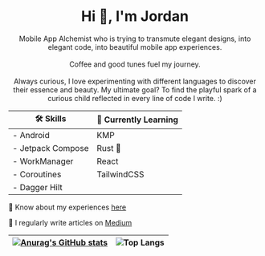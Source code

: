 <h1 align="center">Hi 👋, I'm Jordan</h1>
<p align="center">Mobile App Alchemist who is trying to transmute elegant designs, into elegant code, into beautiful mobile app experiences. <br/><br/>Coffee and good tunes fuel my journey. <br/><br/>Always curious, I love experimenting with different languages to discover their essence and beauty. My ultimate goal? To find the playful spark of a curious child reflected in every line of code I write. :)</p>

| 🛠️ Skills | 🌱 Currently Learning |
| ----------- | ---------------------- |
| - Android   | KMP                    |
| - Jetpack Compose | Rust 🦀           |
| - WorkManager |       React                |
| - Coroutines |         TailwindCSS              |
| - Dagger Hilt |                       |

📄 Know about my experiences [here](https://jordan-jakisa.github.io/resume-jordan/)

📝 I regularly write articles on [Medium](https://medium.com/@jordan-mungujakisa)


| [![Anurag's GitHub stats](https://github-readme-stats.vercel.app/api?username=jordan-jakisa&show_icons=true&theme=transparent)](https://github.com/anuraghazra/github-readme-stats) | ![Top Langs](https://github-readme-stats.vercel.app/api/top-langs/?username=jordan-jakisa&layout=compact&theme=transparent)    |
| --------- | --------- |

